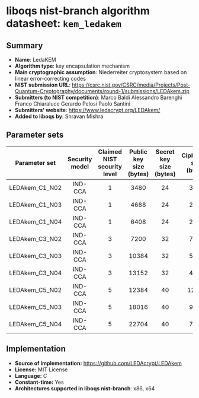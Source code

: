 liboqs nist-branch algorithm datasheet: `kem_ledakem`
======================================================

Summary
-------

- **Name**: LedaKEM
- **Algorithm type**: key encapsulation mechanism
- **Main cryptographic assumption**: Niederreiter cryptosystem based on linear error-correcting codes
- **NIST submission URL**: https://csrc.nist.gov/CSRC/media/Projects/Post-Quantum-Cryptography/documents/round-1/submissions/LEDAkem.zip
- **Submitters (to NIST competition)**: Marco Baldi Alessandro Barenghi Franco Chiaraluce Gerardo Pelosi Paolo Santini
- **Submitters' website**: https://www.ledacrypt.org/LEDAkem/
- **Added to liboqs by**: Shravan Mishra 

Parameter sets
--------------

| Parameter set       | Security model | Claimed NIST security level | Public key size (bytes) | Secret key size (bytes) | Ciphertext size (bytes) | Shared secret size (bytes) |
|---------------------|:--------------:|:---------------------------:|:-----------------------:|:-----------------------:|:-----------------------:|:--------------------------:|
| LEDAkem_C1_N02      |     IND-CCA    |              1              |           3480      |          24                 |         3480            |             32             |
| LEDAkem_C1_N03      |     IND-CCA    |              1              |           4688      |          24                 |         2344            |             32             |
| LEDAkem_C1_N04      |     IND-CCA    |              1              |           6408      |          24                 |         2136            |             32             |
| LEDAkem_C3_N02      |     IND-CCA    |              3              |           7200      |          32                 |         7200            |             48             |
| LEDAkem_C3_N03      |     IND-CCA    |              3              |           10384     |          32                 |         5192            |             48             |
| LEDAkem_C3_N04      |     IND-CCA    |              3              |           13152     |          32                 |         4384            |             48             |
| LEDAkem_C5_N02      |     IND-CCA    |              5              |           12384     |          40                 |         12384           |             64             |
| LEDAkem_C5_N03      |     IND-CCA    |              5              |           18016     |          40                 |         9008            |             64             |
| LEDAkem_C5_N04      |     IND-CCA    |              5              |           22704     |          40                 |         7568            |             64             |

Implementation
--------------

- **Source of implementation:** https://github.com/LEDAcrypt/LEDAkem
- **License:** MIT License
- **Language:** C
- **Constant-time:** Yes
- **Architectures supported in liboqs nist-branch**: x86, x64

